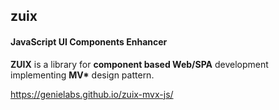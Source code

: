 ## zuix
#### JavaScript UI Components Enhancer

**ZUIX** is a library for **component based Web/SPA** development implementing **MV\*** design pattern.

https://genielabs.github.io/zuix-mvx-js/

